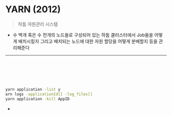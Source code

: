 # YARN (2012)
> 하둡 자원관리 시스템
* 수 백개 혹은 수 천개의 노드들로 구성되어 있는 하둡 클러스터에서 Job들을 어떻게 배치시킬지 그리고 배치되는 노드에 대한 자원 할당을 어떻게 분배할지 등을 관리해준다 

<hr>
<br>

## 
####

<br>

###
```bash
yarn application -list y
arn logs -applicationId[] -log_files[] 
yarn application -kill AppID
```
* 

<br>
